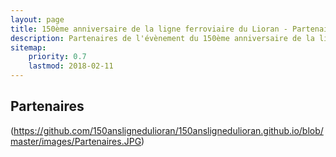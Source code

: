 ```yaml
---
layout: page
title: 150ème anniversaire de la ligne ferroviaire du Lioran - Partenaires
description: Partenaires de l'évènement du 150ème anniversaire de la ligne ferroviaire du Lioran
sitemap:
    priority: 0.7
    lastmod: 2018-02-11
---
```

## Partenaires

(https://github.com/150anslignedulioran/150anslignedulioran.github.io/blob/master/images/Partenaires.JPG)
